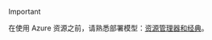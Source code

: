 > [!IMPORTANT]
>在使用 Azure 资源之前，请熟悉部署模型：[资源管理器和经典](../articles/azure-resource-manager/resource-manager-deployment-model.md)。

<!---HONumber=79-->